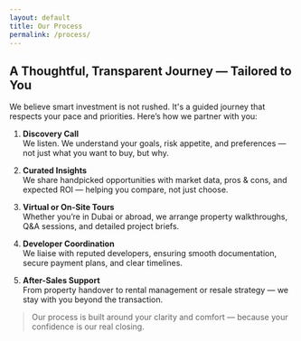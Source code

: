 ```yaml
---
layout: default
title: Our Process
permalink: /process/
---
```


## A Thoughtful, Transparent Journey — Tailored to You

We believe smart investment is not rushed. It's a guided journey that respects your pace and priorities. Here’s how we partner with you:

1. **Discovery Call**  
   We listen. We understand your goals, risk appetite, and preferences — not just what you want to buy, but why.

2. **Curated Insights**  
   We share handpicked opportunities with market data, pros & cons, and expected ROI — helping you compare, not just choose.

3. **Virtual or On-Site Tours**  
   Whether you’re in Dubai or abroad, we arrange property walkthroughs, Q&A sessions, and detailed project briefs.

4. **Developer Coordination**  
   We liaise with reputed developers, ensuring smooth documentation, secure payment plans, and clear timelines.

5. **After-Sales Support**  
   From property handover to rental management or resale strategy — we stay with you beyond the transaction.

> Our process is built around your clarity and comfort — because your confidence is our real closing.
